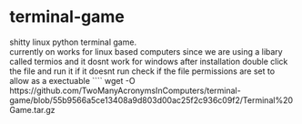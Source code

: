 # terminal-game
<p>shitty linux python terminal game.<br>
currently on works for linux based computers since we are using a libary called termios and it dosnt work for windows
after installation double click the file and run it
if it doesnt run check if the file permissions are set to allow as a exectuable
````
wget -O https://github.com/TwoManyAcronymsInComputers/terminal-game/blob/55b9566a5ce13408a9d803d00ac25f2c936c09f2/Terminal%20Game.tar.gz

````
